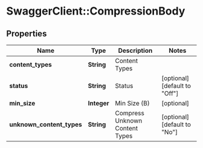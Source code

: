 # SwaggerClient::CompressionBody

## Properties
Name | Type | Description | Notes
------------ | ------------- | ------------- | -------------
**content_types** | **String** | Content Types | 
**status** | **String** | Status | [optional] [default to &quot;Off&quot;]
**min_size** | **Integer** | Min Size (B) | [optional] 
**unknown_content_types** | **String** | Compress Unknown Content Types | [optional] [default to &quot;No&quot;]


